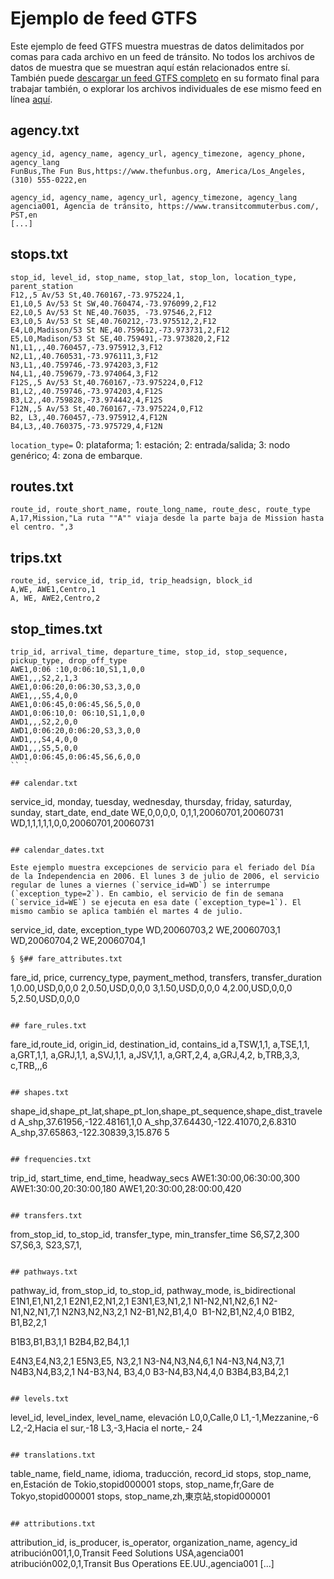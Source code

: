 # Ejemplo de feed GTFS 
 
 Este ejemplo de feed GTFS muestra muestras de datos delimitados por comas para cada archivo en un feed de tránsito. No todos los archivos de datos de muestra que se muestran aquí están relacionados entre sí. También puede [descargar un feed GTFS completo](https://github.com/google/transit/blob/master/gtfs/spec/en/examples/sample-feed-1.zip?raw=true) en su formato final para trabajar también, o explorar los archivos individuales de ese mismo feed en línea [aquí](https://github.com/google/transit/tree/master/gtfs/spec/en/examples/sample-feed-1). 
 
## agency.txt 
 
 ``` 
 agency_id, agency_name, agency_url, agency_timezone, agency_phone, agency_lang 
 FunBus,The Fun Bus,https://www.thefunbus.org, America/Los_Angeles,(310) 555-0222,en 
 ``` 
 
 ``` 
 agency_id, agency_name, agency_url, agency_timezone, agency_lang 
 agencia001, Agencia de tránsito, https://www.transitcommuterbus.com/, PST,en 
 [...] 
 ``` 
 
## stops.txt 
 
 ``` 
 stop_id, level_id, stop_name, stop_lat, stop_lon, location_type, parent_station 
 F12,,5 Av/53 St,40.760167,-73.975224,1, 
 E1,L0,5 Av/53 St SW,40.760474,-73.976099,2,F12 
 E2,L0,5 Av/53 St NE,40.76035, -73.97546,2,F12 
 E3,L0,5 Av/53 St SE,40.760212,-73.975512,2,F12 
 E4,L0,Madison/53 St NE,40.759612,-73.973731,2,F12 
 E5,L0,Madison/53 St SE,40.759491,-73.973820,2,F12 
 N1,L1,,,40.760457,-73.975912,3,F12 
 N2,L1,,40.760531,-73.976111,3,F12 
 N3,L1,,40.759746,-73.974203,3,F12 
 N4,L1,,40.759679,-73.974064,3,F12 
 F12S,,5 Av/53 St,40.760167,-73.975224,0,F12 
 B1,L2,,40.759746,-73.974203,4,F12S 
 B3,L2,,40.759828,-73.974442,4,F12S 
 F12N,,5 Av/53 St,40.760167,-73.975224,0,F12 
 B2, L3,,40.760457,-73.975912,4,F12N 
 B4,L3,,40.760375,-73.975729,4,F12N 
 ``` 
 `location_type=` 0: plataforma; 1: estación; 2: entrada/salida; 3: nodo genérico; 4: zona de embarque. 
 
## routes.txt 
 
 ``` 
 route_id, route_short_name, route_long_name, route_desc, route_type 
 A,17,Mission,"La ruta ""A"" viaja desde la parte baja de Mission hasta el centro. ",3 
 ``` 
 
## trips.txt 
 
 ``` 
 route_id, service_id, trip_id, trip_headsign, block_id 
 A,WE, AWE1,Centro,1 
 A, WE, AWE2,Centro,2 
 ``` 
 
## stop_times.txt 
 
 ``` 
 trip_id, arrival_time, departure_time, stop_id, stop_sequence, pickup_type, drop_off_type 
 AWE1,0:06 :10,0:06:10,S1,1,0,0 
 AWE1,,,S2,2,1,3 
 AWE1,0:06:20,0:06:30,S3,3,0,0 
 AWE1,,,S5,4,0,0 
 AWE1,0:06:45,0:06:45,S6,5,0,0 
 AWD1,0:06:10,0: 06:10,S1,1,0,0 
 AWD1,,,S2,2,0,0 
 AWD1,0:06:20,0:06:20,S3,3,0,0 
 AWD1,,,S4,4,0,0 
 AWD1,,,S5,5,0,0 
 AWD1,0:06:45,0:06:45,S6,6,0,0 
 `` ` 
 
## calendar.txt 
 
 ``` 
 service_id, monday, tuesday, wednesday, thursday, friday, saturday, sunday, start_date, end_date 
 WE,0,0,0,0, 0,1,1,20060701,20060731 
 WD,1,1,1,1,1,0,0,20060701,20060731 
 ``` 
 
## calendar_dates.txt 
 
 Este ejemplo muestra excepciones de servicio para el feriado del Día de la Independencia en 2006. El lunes 3 de julio de 2006, el servicio regular de lunes a viernes (`service_id=WD`) se interrumpe (`exception_type=2`). En cambio, el servicio de fin de semana (`service_id=WE`) se ejecuta en esa date (`exception_type=1`). El mismo cambio se aplica también el martes 4 de julio. 
 
 ``` 
 service_id, date, exception_type 
 WD,20060703,2 
 WE,20060703,1 
 WD,20060704,2 
 WE,20060704,1 
 ``` 
 § §## fare_attributes.txt 
 
 ``` 
 fare_id, price, currency_type, payment_method, transfers, transfer_duration 
 1,0.00,USD,0,0,0 
 2,0.50,USD,0,0,0 
 3,1.50,USD,0,0,0 
 4,2.00,USD,0,0,0 
 5,2.50,USD,0,0,0 
 ``` 
 
## fare_rules.txt 
 
 ``` 
 fare_id,route_id, origin_id, destination_id, contains_id 
 a,TSW,1,1, 
 a,TSE,1,1, 
 a,GRT,1,1, 
 a,GRJ,1,1, 
 a,SVJ,1,1, 
 a,JSV,1,1, 
 a,GRT,2,4, 
 a,GRJ,4,2, 
 b,TRB,3,3, 
 c,TRB,,,6 
 ``` 
 
## shapes.txt 
 
 ``` 
 shape_id,shape_pt_lat,shape_pt_lon,shape_pt_sequence,shape_dist_traveled 
 A_shp,37.61956,-122.48161,1,0 
 A_shp,37.64430,-122.41070,2,6.8310 
 A_shp,37.65863,-122.30839,3,15.876 5 
 ``` 
 
## frequencies.txt 
 
 ``` 
 trip_id, start_time, end_time, headway_secs 
 AWE1:30:00,06:30:00,300 
 AWE1:30:00,20:30:00,180 
 AWE1,20:30:00,28:00:00,420 
 ``` 
 
## transfers.txt 
 
 ``` 
 from_stop_id, to_stop_id, transfer_type, min_transfer_time 
 S6,S7,2,300 
 S7,S6,3, 
 S23,S7,1, 
 ``` 
 
## pathways.txt 
 
 ``` 
 pathway_id, from_stop_id, to_stop_id, pathway_mode, is_bidirectional 
 E1N1,E1,N1,2,1 
 E2N1,E2,N1,2,1 
 E3N1,E3,N1,2,1 
 N1-N2,N1,N2,6,1 
 N2- N1,N2,N1,7,1 
 N2N3,N2,N3,2,1 
 N2-B1,N2,B1,4,0 ​​
 B1-N2,B1,N2,4,0 
 B1B2, B1,B2,2,1 
 
 B1B3,B1,B3,1,1 
 B2B4,B2,B4,1,1 
 
 E4N3,E4,N3,2,1 
 E5N3,E5, N3,2,1 
 N3-N4,N3,N4,6,1 
 N4-N3,N4,N3,7,1 
 N4B3,N4,B3,2,1 
 N4-B3,N4, B3,4,0 
 B3-N4,B3,N4,4,0 
 B3B4,B3,B4,2,1 
 ``` 
 
## levels.txt 
 
 ``` 
 level_id, level_index, level_name, elevación 
 L0,0,Calle,0 
 L1,-1,Mezzanine,-6 
 L2,-2,Hacia el sur,-18 
 L3,-3,Hacia el norte,- 24 
 ``` 
 
## translations.txt 
 
 ``` 
 table_name, field_name, idioma, traducción, record_id 
 stops, stop_name, en,Estación de Tokio,stopid000001 
 stops, stop_name,fr,Gare de Tokyo,stopid000001 
 stops, stop_name,zh,東京站,stopid000001 
 ``` 
 
## attributions.txt 
 
 ``` 
 attribution_id, is_producer, is_operator, organization_name, agency_id 
 atribución001,1,0,Transit Feed Solutions USA,agencia001 
 atribución002,0,1,Transit Bus Operations EE.UU.,agencia001 
 [...] 
 ```

